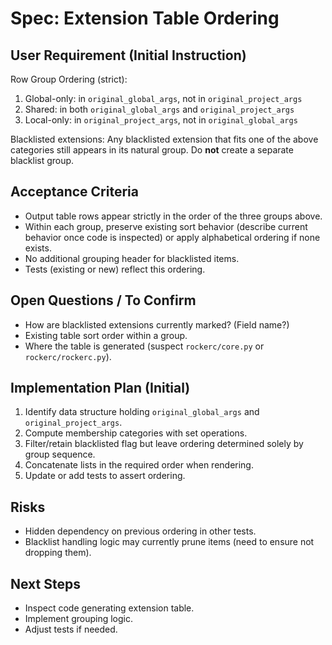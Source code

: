 # Spec: Extension Table Ordering

## User Requirement (Initial Instruction)
Row Group Ordering (strict):

1. Global-only: in `original_global_args`, not in `original_project_args`
2. Shared: in both `original_global_args` and `original_project_args`
3. Local-only: in `original_project_args`, not in `original_global_args`

Blacklisted extensions: Any blacklisted extension that fits one of the above categories still appears in its natural group. Do **not** create a separate blacklist group.

## Acceptance Criteria
- Output table rows appear strictly in the order of the three groups above.
- Within each group, preserve existing sort behavior (describe current behavior once code is inspected) or apply alphabetical ordering if none exists.
- No additional grouping header for blacklisted items.
- Tests (existing or new) reflect this ordering.

## Open Questions / To Confirm
- How are blacklisted extensions currently marked? (Field name?)
- Existing table sort order within a group.
- Where the table is generated (suspect `rockerc/core.py` or `rockerc/rockerc.py`).

## Implementation Plan (Initial)
1. Identify data structure holding `original_global_args` and `original_project_args`.
2. Compute membership categories with set operations.
3. Filter/retain blacklisted flag but leave ordering determined solely by group sequence.
4. Concatenate lists in the required order when rendering.
5. Update or add tests to assert ordering.

## Risks
- Hidden dependency on previous ordering in other tests.
- Blacklist handling logic may currently prune items (need to ensure not dropping them).

## Next Steps
- Inspect code generating extension table.
- Implement grouping logic.
- Adjust tests if needed.
